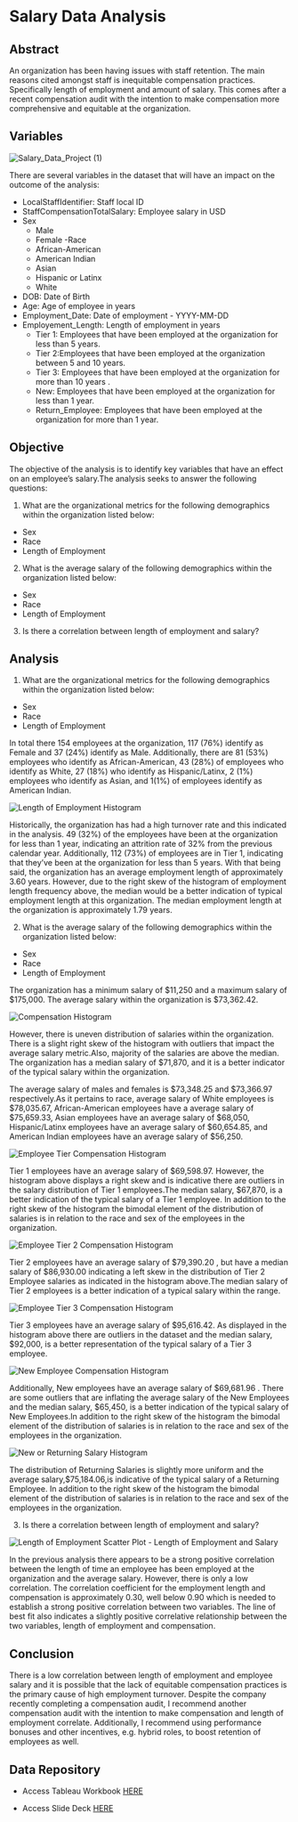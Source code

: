 # Salary Data Analysis

## Abstract 

An organization has been having issues with staff retention. The main reasons cited amongst staff is inequitable compensation practices. Specifically length of employment and amount of salary. This comes after a recent compensation audit with the intention to make compensation more comprehensive and equitable at the organization.

## Variables


![Salary_Data_Project (1)](https://user-images.githubusercontent.com/112409778/226190531-26196558-55aa-4854-80f8-1874ec2d9c11.png)


There are several variables in the dataset that will have an impact on the outcome of the analysis:

- LocalStaffIdentifier: Staff local ID
- StaffCompensationTotalSalary: Employee salary in USD 
- Sex 
  - Male 
  - Female
 -Race 
  - African-American
  - American Indian
  - Asian
  - Hispanic or Latinx
  - White 
 - DOB: Date of Birth 
 - Age: Age of employee in years
 - Employment_Date: Date of employment - YYYY-MM-DD
 - Employement_Length: Length of employment in years
    - Tier 1: Employees that have been employed at the organization for less than 5 years.
    - Tier 2:Employees that have been employed at the organization between 5 and 10 years.
    - Tier 3: Employees that have been employed at the organization for more than 10 years .
    - New: Employees that have been employed at the organization for less than 1 year.
    - Return_Employee: Employees that have been employed at the organization for more than 1 year.

## Objective 

The objective of the analysis is to identify key variables that have an effect on an employee’s salary.The analysis seeks to answer the following questions:

1. What are the organizational metrics for the following demographics within the organization listed below:
  - Sex
  - Race
  - Length of Employment 

2. What is the average salary of the following demographics within the organization listed below:
  - Sex
  - Race
  - Length of Employment 

3. Is there a correlation between length of employment and salary?

## Analysis 

1. What are the organizational metrics for the following demographics within the organization listed below:
  - Sex
  - Race
  - Length of Employment 


In total there 154 employees at the organization, 117 (76%) identify as Female and 37 (24%) identify as Male. Additionally, there are 81 (53%) employees  who identify as African-American, 43 (28%) of employees who identify as White, 27 (18%) who identify as Hispanic/Latinx,  2 (1%) employees  who identify as Asian, and 1(1%) of employees identify as American Indian. 

![Length of Employment Histogram](https://user-images.githubusercontent.com/112409778/226191881-df8a004d-7195-42c1-aaff-7a569fcbfcc5.jpg)

Historically, the organization has had a high turnover rate and this indicated in the analysis. 49 (32%) of the employees have been at the organization for less than 1 year, indicating an attrition rate of 32% from the previous calendar year. Additionally, 112 (73%) of employees are in Tier 1, indicating that they’ve been at the organization for less than 5 years. With that being said, the organization has an average employment length of approximately 3.60 years. However, due to the right skew of the histogram of employment length frequency above, the median would be a better indication of typical employment length at this organization. The median employment length at the organization is approximately 1.79 years.


2. What is the average salary of the following demographics within the organization listed below:
  - Sex
  - Race
  - Length of Employment 

The organization has a minimum salary of $11,250 and a maximum salary of $175,000. The average salary within the organization is $73,362.42. 

![Compensation Histogram](https://user-images.githubusercontent.com/112409778/226191977-8b3e746c-29b1-4f0a-9963-7a5884b91c93.jpg)

However, there is uneven distribution of salaries within the organization. There is a slight right skew of the histogram with outliers that impact the average salary metric.Also, majority of the salaries are above the median. The organization has a median salary of $71,870, and it is a better indicator of the typical salary within the organization. 

The average salary of males and females is $73,348.25 and $73,366.97 respectively.As it pertains to race, average salary of White employees is $78,035.67, African-American employees have a average salary of $75,659.33, Asian employees have an average salary of  $68,050, Hispanic/Latinx employees have an average salary of $60,654.85, and American Indian employees have an average salary of $56,250.

![Employee Tier Compensation Histogram](https://user-images.githubusercontent.com/112409778/226192026-59326232-bc6e-4b40-bf14-b80a9dc00ac4.jpg)

Tier 1 employees have an average salary of $69,598.97. However, the histogram above displays a right skew and is indicative there are outliers in the salary distribution of Tier 1 employees.The median salary, $67,870, is a better indication of the typical salary of a Tier 1 employee. In addition to the right skew of the histogram the bimodal element of the distribution of salaries is in relation to the race and sex  of the employees in the organization.


![Employee Tier  2 Compensation Histogram](https://user-images.githubusercontent.com/112409778/226210348-2a8730ef-e6b5-429b-a97d-ac677a783453.jpg)

Tier 2 employees have an average salary of $79,390.20 , but have a median salary of $86,930.00  indicating a left skew in the distribution of Tier 2 Employee salaries as indicated in the histogram above.The median salary of Tier 2 employees is a better indication of a typical salary within the range.

![Employee Tier 3 Compensation Histogram](https://user-images.githubusercontent.com/112409778/226192069-b48ce58f-df58-4c8e-8400-33299371b4df.jpg)

Tier 3 employees have an average salary of $95,616.42.  As displayed in the histogram above there are outliers in the dataset and the median salary, $92,000, is a better representation of the typical salary of a Tier 3 employee.

![New Employee Compensation Histogram](https://user-images.githubusercontent.com/112409778/226192101-cbd0b3c5-2a27-4c4b-ac58-bc23a1f9c4d1.jpg)

Additionally, New employees have an average salary of $69,681.96 . There are some outliers that are inflating the average salary of the New Employees and the median salary, $65,450, is a better indication of the typical salary of New Employees.In addition to the right skew of the histogram the bimodal element of the distribution of salaries is in relation to the race and sex  of the employees in the organization.

![New or Returning Salary Histogram](https://user-images.githubusercontent.com/112409778/228632847-ceca3249-0986-4184-9f49-3066c0d0bc46.jpg)

The distribution of Returning Salaries is slightly more uniform and the average salary,$75,184.06,is indicative of the typical salary of a Returning Employee. In addition to the right skew of the histogram the bimodal element of the distribution of salaries is in relation to the race and sex  of the employees in the organization.


3. Is there a correlation between length of employment and salary?

![Length of Employment Scatter Plot - Length of Employment and Salary](https://user-images.githubusercontent.com/112409778/226192194-682549d8-2ab5-4cb9-8f6f-68ea5142ce1b.jpg)

In the previous analysis there appears to be a strong positive correlation between the length of time an employee has been employed at the organization and the average salary. However, there is only a low correlation. The correlation coefficient for the employment length and compensation is approximately 0.30, well below 0.90 which is needed to establish a strong positive correlation between two variables. The line of best fit also indicates a slightly positive correlative relationship between the two variables, length of employment and compensation.

## Conclusion

There is a low correlation between length of employment and employee salary and it is possible that the lack of equitable compensation practices is the primary cause of high employment turnover. Despite the company recently completing a compensation audit, I recommend another compensation audit with the intention to make compensation and length of employment correlate. Additionally, I recommend using performance bonuses and other incentives, e.g. hybrid roles, to boost retention of employees as well. 

## Data Repository 

- Access Tableau Workbook [HERE](https://public.tableau.com/views/SalaryDataProjectViz/SalaryDataProjectStory?:language=en-US&publish=yes&:display_count=n&:origin=viz_share_link)

- Access Slide Deck [HERE](https://docs.google.com/presentation/d/1An4AQPcgz9W86sf5JKFdPyepOI7PA2IP3qnwkDZtGTk/edit?usp=sharing)
